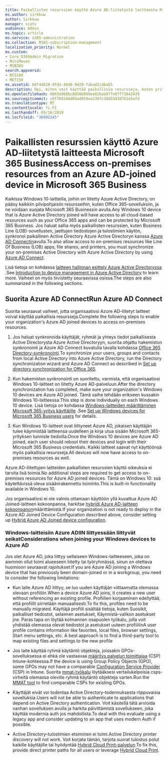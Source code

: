 ```yaml
---
title: Paikallisten resurssien käyttö Azure AD-liitetystä laitteesta Microsoft 365 Business
ms.author: sirkkuw
author: Sirkkuw
manager: scotv
audience: Admin
ms.topic: article
ms.service: o365-administration
ms.collection: M365-subscription-management
localization_priority: Normal
ms.custom:
- Core_O365Admin_Migration
- MiniMaven
- MSB365
search.appverid:
- BCS160
- MET150
ms.assetid: b0f4d010-9fd1-44d0-9d20-fabad2cdbab5
description: Opi, miten voit käyttää paikallisia resursseja, kuten yritys sovelluksia, tiedosto resursseja ja tulostimia Azure Active Directorysta, liittyi Windows 10-laitteeseen.
ms.openlocfilehash: 6065dd68bc8d306898ee02baa97fe07f71042439
ms.sourcegitcommit: c0f769244d05ad019ea2307c38d5543d7b1e5afd
ms.translationtype: MT
ms.contentlocale: fi-FI
ms.lasthandoff: 09/16/2019
ms.locfileid: "36992245"
---
```

# <a name="access-on-premises-resources-from-an-azure-ad-joined-device-in-microsoft-365-business"></a><span data-ttu-id="416e4-103">Paikallisten resurssien käyttö Azure AD-liitetystä laitteesta Microsoft 365 Business</span><span class="sxs-lookup"><span data-stu-id="416e4-103">Access on-premises resources from an Azure AD-joined device in Microsoft 365 Business</span></span>

<span data-ttu-id="416e4-104">Kaikissa Windows 10-laitteilla, joihin on liitetty Azure Active Directory, on pääsy kaikkiin pilvipohjaisiin resursseihin, kuten Office 365-sovelluksiin, ja ne voidaan suojata Microsoft 365 Businessin avulla.</span><span class="sxs-lookup"><span data-stu-id="416e4-104">Any Windows 10 device that is Azure Active Directory joined will have access to all cloud-based resources such as your Office 365 apps and can be protected by Microsoft 365 Business.</span></span> <span data-ttu-id="416e4-105">Jos haluat sallia myös paikallisten resurssien, kuten Business Line (LOB)-sovellusten, jaettujen tiedostojen ja tulostimien käytön, synkronoi paikallinen Active Directory Azure Active Directoryn kanssa [Azure AD Connectin](https://docs.microsoft.com/en-us/azure/active-directory/connect/active-directory-aadconnect)avulla.</span><span class="sxs-lookup"><span data-stu-id="416e4-105">To also allow access to on-premises resources like Line Of Business (LOB) apps, file shares, and printers, you must synchronize your on-premises Active Directory with Azure Active Directory by using [Azure AD Connect](https://docs.microsoft.com/en-us/azure/active-directory/connect/active-directory-aadconnect).</span></span> 

<span data-ttu-id="416e4-106">Lisä tietoja on kohdassa [laitteen hallinnan esittely Azure Active Directoryssa](https://docs.microsoft.com/en-us/azure/active-directory/device-management-introduction) .</span><span class="sxs-lookup"><span data-stu-id="416e4-106">See [Introduction to device management in Azure Active Directory](https://docs.microsoft.com/en-us/azure/active-directory/device-management-introduction) to learn more.</span></span>
<span data-ttu-id="416e4-107">Vaiheet on myös tiivistetty seuraavissa osissa.</span><span class="sxs-lookup"><span data-stu-id="416e4-107">The steps are also summarized in the following sections.</span></span>

## <a name="run-azure-ad-connect"></a><span data-ttu-id="416e4-108">Suorita Azure AD Connect</span><span class="sxs-lookup"><span data-stu-id="416e4-108">Run Azure AD Connect</span></span>

<span data-ttu-id="416e4-109">Suorita seuraavat vaiheet, jotta organisaatiosi Azure AD-liitetyt laitteet voivat käyttää paikallisia resursseja.</span><span class="sxs-lookup"><span data-stu-id="416e4-109">Complete the following steps to enable your organization's Azure AD joined devices to access on-premises resources.</span></span>
  
1. <span data-ttu-id="416e4-110">Jos haluat synkronoida käyttäjät, ryhmät ja yhteys tiedot paikallisesta Active Directorysta Azure Active Directoryyn, suorita ohjattu hakemiston synkronointi ja Azure AD Connect kuvatulla tavalla kohdassa [Office 365 Directory-synkronointi](https://support.office.com/article/1b3b5318-6977-42ed-b5c7-96fa74b08846).</span><span class="sxs-lookup"><span data-stu-id="416e4-110">To synchronize your users, groups and contacts from local Active Directory into Azure Active Directory, run the Directory synchronization wizard and Azure AD Connect as described in [Set up directory synchronization for Office 365](https://support.office.com/article/1b3b5318-6977-42ed-b5c7-96fa74b08846).</span></span>
    
2. <span data-ttu-id="416e4-111">Kun hakemiston synkronointi on suoritettu, varmista, että organisaatiosi Windows 10-laitteet on liitetty Azure AD-palveluun.</span><span class="sxs-lookup"><span data-stu-id="416e4-111">After the directory synchronization has completed, make sure your organization's Windows 10 devices are Azure AD joined.</span></span> <span data-ttu-id="416e4-112">Tämä vaihe tehdään erikseen kussakin Windows 10-laitteessa.</span><span class="sxs-lookup"><span data-stu-id="416e4-112">This step is done individually on each Windows 10 device.</span></span> <span data-ttu-id="416e4-113">Lisä tietoja on kohdassa [Windows-laitteiden määrittäminen Microsoft 365-yritys käyttäjille](set-up-windows-devices.md) .</span><span class="sxs-lookup"><span data-stu-id="416e4-113">See [Set up Windows devices for Microsoft 365 Business users](set-up-windows-devices.md) for details.</span></span> 
    
3. <span data-ttu-id="416e4-114">Kun Windows 10-laitteet ovat liittyneet Azure AD, jokaisen käyttäjän tulee käynnistää laitteensa uudelleen ja kirja utua sisään Microsoft 365-yrityksen tunniste tiedoilla.</span><span class="sxs-lookup"><span data-stu-id="416e4-114">Once the Windows 10 devices are Azure AD joined, each user should reboot their devices and login with their Microsoft 365 Business credentials.</span></span> <span data-ttu-id="416e4-115">Kaikki laitteet saavat nyt käyttöönsä myös paikallisia resursseja.</span><span class="sxs-lookup"><span data-stu-id="416e4-115">All devices will now have access to on-premises resources as well.</span></span>
    
<span data-ttu-id="416e4-116">Azure AD-liitettyjen laitteiden paikallisten resurssien käyttö oikeuksia ei tarvita lisä toimia.</span><span class="sxs-lookup"><span data-stu-id="416e4-116">No additional steps are required to get access to on-premises resources for Azure AD joined devices.</span></span> <span data-ttu-id="416e4-117">Tämä on Windows 10: ssä käytettävissä oleva sisäänrakennettu toiminto.</span><span class="sxs-lookup"><span data-stu-id="416e4-117">This is built-in functionality available in Windows 10.</span></span> 
  
<span data-ttu-id="416e4-118">Jos organisaatiosi ei ole valmis ottamaan käyttöön yllä kuvattua Azure AD Joined-laitteen kokoonpanoa, harkitse [hybridi Azure AD-laitteen kokoonpanon](manage-windows-devices.md)määrittämistä.</span><span class="sxs-lookup"><span data-stu-id="416e4-118">If your organization is not ready to deploy in the Azure AD Joined Device Configuration described above, consider setting up [Hybrid Azure AD Joined device configuration](manage-windows-devices.md).</span></span>
  
### <a name="considerations-when-joining-your-windows-devices-to-azure-ad"></a><span data-ttu-id="416e4-119">Windows-laitteisiin Azure ADIIN liittyessään liittyvät seikat</span><span class="sxs-lookup"><span data-stu-id="416e4-119">Considerations when joining your Windows devices to Azure AD</span></span>

<span data-ttu-id="416e4-120">Jos olet Azure AD, joka liittyy sellaiseen Windows-laitteeseen, joka on aiemmin ollut toimi alueeseen liitetty tai työryhmässä, sinun on otettava huomioon seuraavat rajoitukset:</span><span class="sxs-lookup"><span data-stu-id="416e4-120">If you are Azure AD joining a Windows device that has previously been domain-joined or in a workgroup, you need to consider the following limitations:</span></span>
  
- <span data-ttu-id="416e4-121">Kun laite Azure AD liittyy, se luo uuden käyttäjän viittaamatta olemassa olevaan profiiliin.</span><span class="sxs-lookup"><span data-stu-id="416e4-121">When a device Azure AD joins, it creates a new user without referencing an existing profile.</span></span> <span data-ttu-id="416e4-122">Profiilien korjaaminen edellyttää, että profiilit siirretään manuaalisesti.</span><span class="sxs-lookup"><span data-stu-id="416e4-122">To fix this, profiles need to be manually migrated.</span></span> <span data-ttu-id="416e4-123">Käyttäjä profiili sisältää tietoja, kuten Suosikit, paikalliset tiedostot, selaimen asetukset, Käynnistä-valikon asetukset jne. Paras tapa on löytää kolmannen osapuolen työkalu, jolla voit yhdistää olemassa olevat tiedostot ja asetukset uuteen profiiliin</span><span class="sxs-lookup"><span data-stu-id="416e4-123">A user profile contains information like favorites, local files, browser settings, Start menu settings, etc. A best approach is to find a third-party tool to map existing files and settings to the new profile</span></span>

- <span data-ttu-id="416e4-124">Jos laite käyttää ryhmä käytäntö objekteja, joissakin GPOs-sovelluksessa ei ehkä ole vastaavaa [määritys palvelun toimittajaa](https://docs.microsoft.com/windows/configuration/provisioning-packages/how-it-pros-can-use-configuration-service-providers) (CSP) Intune-kohteessa.</span><span class="sxs-lookup"><span data-stu-id="416e4-124">If the device is using Group Policy Objects (GPO), some GPOs may not have a comparable [Configuration Service Provider](https://docs.microsoft.com/windows/configuration/provisioning-packages/how-it-pros-can-use-configuration-service-providers) (CSP) in Intune.</span></span> <span data-ttu-id="416e4-125">Suorita [mmat-työkalu](https://www.microsoft.com/download/details.aspx?id=45520) löytääksesi vertailukelpoisia csps-virheitä olemassa oleville ryhmä käytäntö objekteja varten.</span><span class="sxs-lookup"><span data-stu-id="416e4-125">Run the [MMAT tool](https://www.microsoft.com/download/details.aspx?id=45520) to find comparable CSPs for existing GPOs.</span></span>

- <span data-ttu-id="416e4-126">Käyttäjät eivät voi todentaa Active Directory-todennuksesta riippuvaisia sovelluksia.</span><span class="sxs-lookup"><span data-stu-id="416e4-126">Users will not be able to authenticate to applications that depend on Active Directory authentication.</span></span> <span data-ttu-id="416e4-127">Voit käsitellä tätä arvioida vanhan sovelluksen avulla ja harkita päivittämistä sovellukseen, joka käyttää modernia auth jos mahdollista.</span><span class="sxs-lookup"><span data-stu-id="416e4-127">To deal with this evaluate using a legacy app and consider updating to an app that uses modern Auth if possible.</span></span>

- <span data-ttu-id="416e4-128">Active Directory-tulostimien etsiminen ei toimi.</span><span class="sxs-lookup"><span data-stu-id="416e4-128">Active Directory printer discovery will not work.</span></span> <span data-ttu-id="416e4-129">Voit korjata tämän, tarjota suorat tulostus polut kaikille käyttäjille tai hyödyntää [Hybrid Cloud Print-palvelun](https://docs.microsoft.com/windows-server/administration/hybrid-cloud-print/hybrid-cloud-print-deploy).</span><span class="sxs-lookup"><span data-stu-id="416e4-129">To fix this, provide direct printer paths for all users or leverage [Hybrid Cloud Print](https://docs.microsoft.com/windows-server/administration/hybrid-cloud-print/hybrid-cloud-print-deploy).</span></span>
